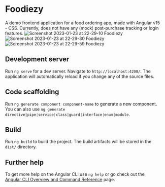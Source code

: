 # Foodiezy
A demo frontend application for a food ordering app, made with Angular v15 - CSS.
Currently, does not have any (mock) post-purchase tracking or login features.
![Screenshot 2023-01-23 at 22-29-10 Foodiezy](https://user-images.githubusercontent.com/46249941/214157326-dbf2802f-5b09-4d06-a9c7-90528ba678a4.png)
![Screenshot 2023-01-23 at 22-29-30 Foodiezy](https://user-images.githubusercontent.com/46249941/214157368-ee27a25f-7476-4707-bac0-c7dff17c3821.png)
![Screenshot 2023-01-23 at 22-29-59 Foodiezy](https://user-images.githubusercontent.com/46249941/214157380-8f08578a-a5ee-4196-8b7c-6e50c46fab04.png)

## Development server

Run `ng serve` for a dev server. Navigate to `http://localhost:4200/`. The application will automatically reload if you change any of the source files.

## Code scaffolding

Run `ng generate component component-name` to generate a new component. You can also use `ng generate directive|pipe|service|class|guard|interface|enum|module`.

## Build

Run `ng build` to build the project. The build artifacts will be stored in the `dist/` directory.

## Further help

To get more help on the Angular CLI use `ng help` or go check out the [Angular CLI Overview and Command Reference](https://angular.io/cli) page.
